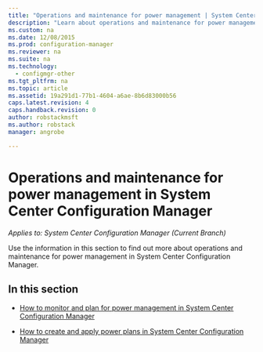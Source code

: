 ```yaml
---
title: "Operations and maintenance for power management | System Center Configuration Manager"
description: "Learn about operations and maintenance for power management in System Center Configuration Manager."
ms.custom: na
ms.date: 12/08/2015
ms.prod: configuration-manager
ms.reviewer: na
ms.suite: na
ms.technology:
  - configmgr-other
ms.tgt_pltfrm: na
ms.topic: article
ms.assetid: 19a291d1-77b1-4604-a6ae-8b6d83000b56
caps.latest.revision: 4
caps.handback.revision: 0
author: robstackmsftms.author: robstackmanager: angrobe

---
```

# Operations and maintenance for power management in System Center Configuration Manager*Applies to: System Center Configuration Manager (Current Branch)*
Use the information in this section to find out more about operations and maintenance for power management in System Center Configuration Manager.  

## In this section  

-   [How to monitor and plan for power management in System Center Configuration Manager](../../../../core/clients/manage/power/monitor-and-plan-for-power-management.md)  

-   [How to create and apply power plans in System Center Configuration Manager](../../../../core/clients/manage/power/create-and-apply-power-plans.md)  
